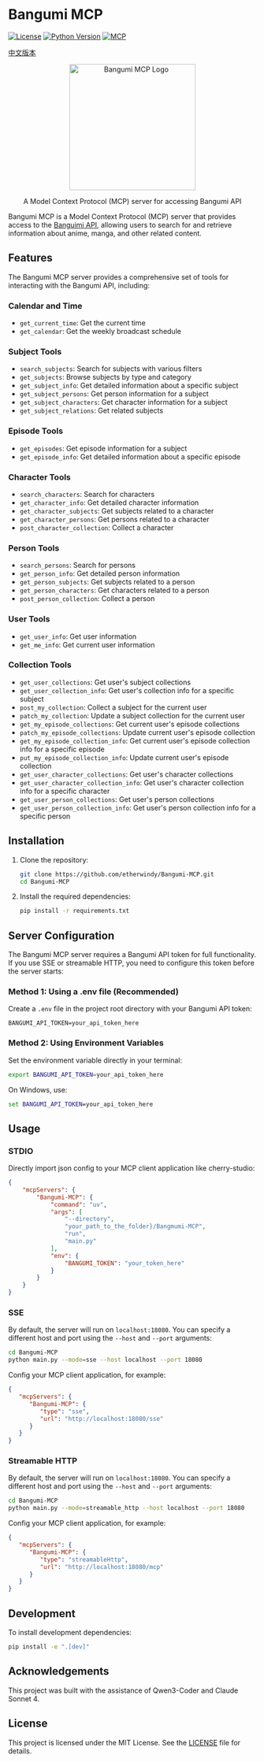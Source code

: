 # Bangumi MCP

[![License](https://img.shields.io/github/license/etherwindy/Bangumi-MCP)](LICENSE)
[![Python Version](https://img.shields.io/badge/python-3.10%2B-blue)](https://www.python.org/downloads/)
[![MCP](https://img.shields.io/badge/MCP-Server-orange)](https://modelcontextprotocol.io)

[中文版本](README_zh.md)

<p align="center">
  <img src="https://placehold.co/200x200/transparent/pink?font=Oswald&text=Bangumi\nM%20C%20P" alt="Bangumi MCP Logo" width="256" height="256">
</p>

<p align="center">
  A Model Context Protocol (MCP) server for accessing Bangumi API
</p>

Bangumi MCP is a Model Context Protocol (MCP) server that provides access to the [Banguimi API](https://bangumi.github.io/api/), allowing users to search for and retrieve information about anime, manga, and other related content.

## Features

The Bangumi MCP server provides a comprehensive set of tools for interacting with the Bangumi API, including:

### Calendar and Time

- `get_current_time`: Get the current time
- `get_calendar`: Get the weekly broadcast schedule

### Subject Tools

- `search_subjects`: Search for subjects with various filters
- `get_subjects`: Browse subjects by type and category
- `get_subject_info`: Get detailed information about a specific subject
- `get_subject_persons`: Get person information for a subject
- `get_subject_characters`: Get character information for a subject
- `get_subject_relations`: Get related subjects

### Episode Tools

- `get_episodes`: Get episode information for a subject
- `get_episode_info`: Get detailed information about a specific episode

### Character Tools

- `search_characters`: Search for characters
- `get_character_info`: Get detailed character information
- `get_character_subjects`: Get subjects related to a character
- `get_character_persons`: Get persons related to a character
- `post_character_collection`: Collect a character

### Person Tools

- `search_persons`: Search for persons
- `get_person_info`: Get detailed person information
- `get_person_subjects`: Get subjects related to a person
- `get_person_characters`: Get characters related to a person
- `post_person_collection`: Collect a person

### User Tools

- `get_user_info`: Get user information
- `get_me_info`: Get current user information

### Collection Tools

- `get_user_collections`: Get user's subject collections
- `get_user_collection_info`: Get user's collection info for a specific subject
- `post_my_collection`: Collect a subject for the current user
- `patch_my_collection`: Update a subject collection for the current user
- `get_my_episode_collections`: Get current user's episode collections
- `patch_my_episode_collections`: Update current user's episode collection
- `get_my_episode_collection_info`: Get current user's episode collection info for a specific episode
- `put_my_episode_collection_info`: Update current user's episode collection
- `get_user_character_collections`: Get user's character collections
- `get_user_character_collection_info`: Get user's character collection info for a specific character
- `get_user_person_collections`: Get user's person collections
- `get_user_person_collection_info`: Get user's person collection info for a specific person

## Installation

1. Clone the repository:

   ```bash
   git clone https://github.com/etherwindy/Bangumi-MCP.git
   cd Bangumi-MCP
   ```

2. Install the required dependencies:

   ```bash
   pip install -r requirements.txt
   ```

## Server Configuration

The Bangumi MCP server requires a Bangumi API token for full functionality. If you use SSE or streamable HTTP, you need to configure this token before the server starts:

### Method 1: Using a .env file (Recommended)

Create a `.env` file in the project root directory with your Bangumi API token:

```env
BANGUMI_API_TOKEN=your_api_token_here
```

### Method 2: Using Environment Variables

Set the environment variable directly in your terminal:

```bash
export BANGUMI_API_TOKEN=your_api_token_here
```

On Windows, use:

```cmd
set BANGUMI_API_TOKEN=your_api_token_here
```

## Usage

### STDIO

Directly import json config to your MCP client application like cherry-studio:

```json
{
    "mcpServers": {
        "Bangumi-MCP": {
            "command": "uv",
            "args": [
                "--directory",
                "your_path_to_the_folder}/Bangmumi-MCP",
                "run",
                "main.py"
            ],
            "env": {
                "BANGUMI_TOKEN": "your_token_here"
            }
        }
    }
}
```

### SSE

By default, the server will run on `localhost:18080`. You can specify a different host and port using the `--host` and `--port` arguments:

```bash
cd Bangumi-MCP
python main.py --mode=sse --host localhost --port 18080
```

Config your MCP client application, for example:

```json
{
   "mcpServers": {
      "Bangumi-MCP": {
         "type": "sse",
         "url": "http://localhost:18080/sse"
      }
   }
}
```

### Streamable HTTP

By default, the server will run on `localhost:18080`. You can specify a different host and port using the `--host` and `--port` arguments:

```bash
cd Bangumi-MCP
python main.py --mode=streamable_http --host localhost --port 18080
```

Config your MCP client application, for example:

```json
{
   "mcpServers": {
      "Bangumi-MCP": {
         "type": "streamableHttp",
         "url": "http://localhost:18080/mcp"
      }
   }
}
```

## Development

To install development dependencies:

```bash
pip install -e ".[dev]"
```

## Acknowledgements

This project was built with the assistance of Qwen3-Coder and Claude Sonnet 4.

## License

This project is licensed under the MIT License. See the [LICENSE](LICENSE) file for details.
